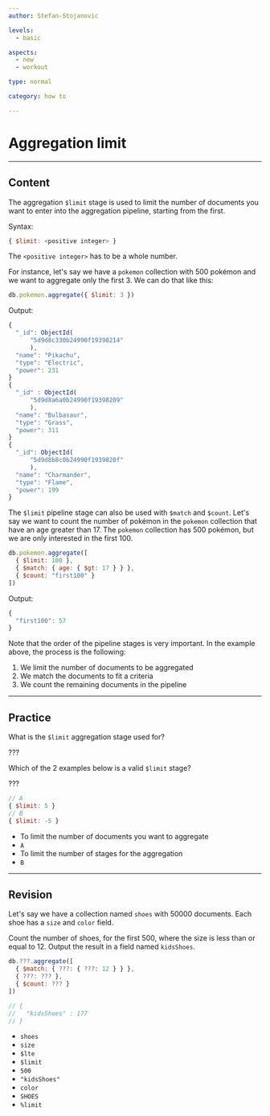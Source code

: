 ```yaml
---
author: Stefan-Stojanovic

levels:
  - basic

aspects:
  - new
  - workout

type: normal

category: how to

---
```


# Aggregation limit

---
## Content

The aggregation `$limit` stage is used to limit the number of documents you want to enter into the aggregation pipeline, starting from the first.

Syntax:
```javascript
{ $limit: <positive integer> }
```
The `<positive integer>` has to be a whole number.

For instance, let's say we have a `pokemon` collection with 500 pokémon and we want to aggregate only the first 3. We can do that like this:
```javascript
db.pokemon.aggregate({ $limit: 3 })
```
Output:
```javascript
{
  "_id": ObjectId(
      "5d9d8c330b24990f19398214"
      ),
  "name": "Pikachu",
  "type": "Electric",
  "power": 231
}
{
  "_id" : ObjectId(
      "5d9d8a6a0b24990f19398209"
      ),
  "name": "Bulbasaur",
  "type": "Grass",
  "power": 311
}
{
  "_id": ObjectId(
      "5d9d8b8c0b24990f1939820f"
      ),
  "name": "Charmander",
  "type": "Flame",
  "power": 199
}
```

The `$limit` pipeline stage can also be used with `$match` and `$count`. Let's say we want to count the number of pokémon in the `pokemon` collection that have an age greater than 17. The `pokemon` collection has 500 pokémon, but we are only interested in the first 100.
```javascript
db.pokemon.aggregate([
  { $limit: 100 },
  { $match: { age: { $gt: 17 } } },
  { $count: "first100" }
])
```

Output:
```javascript
{
  "first100": 57
}
```

Note that the order of the pipeline stages is very important. In the example above, the process is the following:
1. We limit the number of documents to be aggregated
2. We match the documents to fit a criteria
3. We count the remaining documents in the pipeline

---
## Practice

What is the `$limit` aggregation stage used for?

???

Which of the 2 examples below is a valid `$limit` stage?

???
```javascript
// A
{ $limit: 5 }
// B
{ $limit: -5 }
```

* To limit the number of documents you want to aggregate
* `A`
* To limit the number of stages for the aggregation
* `B`

---
## Revision

Let's say we have a collection named `shoes` with 50000 documents. Each shoe has a `size` and `color` field.

Count the number of shoes, for the first 500, where the size is less than or equal to 12. Output the result in a field named `kidsShoes`.

```javascript
db.???.aggregate([
  { $match: { ???: { ???: 12 } } },
  { ???: ??? },
  { $count: ??? }
])

// {
//   "kidsShoes" : 177
// }
```

* `shoes`
* `size`
* `$lte`
* `$limit`
* `500`
* `"kidsShoes"`
* `color`
* `SHOES`
* `%limit`
